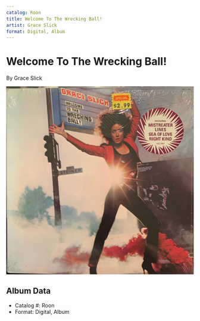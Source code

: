 ```yaml
---
catalog: Roon
title: Welcome To The Wrecking Ball!
artist: Grace Slick
format: Digital, Album
---
```


# Welcome To The Wrecking Ball!

By Grace Slick

![](../../assets/albumcovers/Grace_Slick-Welcome_To_The_Wrecking_Ball!.png)

## Album Data

- Catalog #: Roon
- Format: Digital, Album

